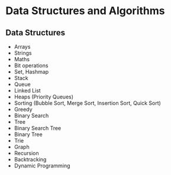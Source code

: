 # Data Structures and Algorithms

## Data Structures
- Arrays
- Strings
- Maths
- Bit operations
- Set, Hashmap
- Stack
- Queue
- Linked List
- Heaps (Priority Queues)
- Sorting (Bubble Sort, Merge Sort, Insertion Sort, Quick Sort)
- Greedy
- Binary Search
- Tree
- Binary Search Tree
- Binary Tree
- Trie
- Graph
- Recursion
- Backtracking
- Dynamic Programming